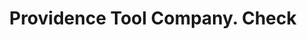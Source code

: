 ---
doi: 10.7916/D87S90W6
date_other: '1850'
date_other_textual: 1850-1859
form: printed ephemera
genre:
- Checks (bank checks)
name:
- Providence Tool Company
object_in_context_url: https://biggert.cul.columbia.edu/items/view/ave_biggert_01541
subject_hierarchical_geographic:
- Providence, Rhode Island, United States
subject_name:
- Providence Tool Company
title: Providence Tool Company. Check
sort_title: Providence Tool Company. Check
call_number: ave_biggert_01541
coordinates:
- 41.82361111111111,-71.42222222222223
pid: ave_biggert_01541
identifiers: ave_biggert_01541
thumbnail: https://derivativo-3.library.columbia.edu/iiif/2/ldpd:343877/full/!256,256/0/native.jpg
permalink: "/items/ave_biggert_01541/"
layout: iiif-image-page
---